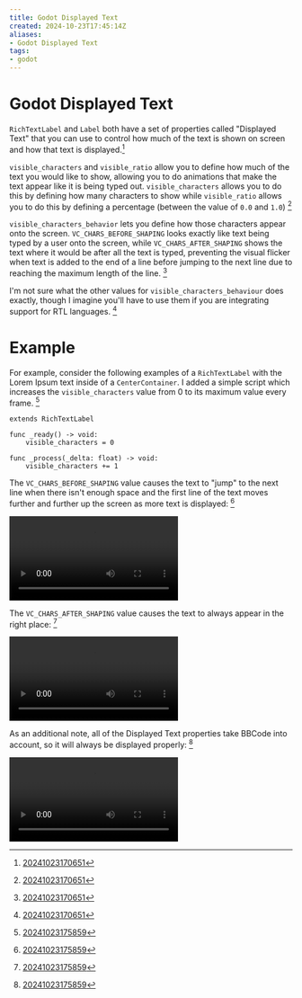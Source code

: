 ```yaml
---
title: Godot Displayed Text
created: 2024-10-23T17:45:14Z
aliases:
- Godot Displayed Text
tags:
- godot
---
```


# Godot Displayed Text

`RichTextLabel` and `Label` both have a set of properties called "Displayed Text" that you can use to control how much of the text is shown on screen and how that text is displayed.[^1]

`visible_characters` and `visible_ratio` allow you to define how much of the text you would like to show, allowing you to do animations that make the text appear like it is being typed out. `visible_characters` allows you to do this by defining how many characters to show while `visible_ratio` allows you to do this by defining a percentage (between the value of `0.0` and `1.0`) [^1]

`visible_characters_behavior` lets you define how those characters appear onto the screen. `VC_CHARS_BEFORE_SHAPING` looks exactly like text being typed by a user onto the screen, while `VC_CHARS_AFTER_SHAPING` shows the text where it would be after all the text is typed, preventing the visual flicker when text is added to the end of a line before jumping to the next line due to reaching the maximum length of the line. [^1]

I'm not sure what the other values for `visible_characters_behaviour` does exactly, though I imagine you'll have to use them if you are integrating support for RTL languages. [^1]

# Example

For example, consider the following examples of a `RichTextLabel` with the Lorem Ipsum text inside of a `CenterContainer`. I added a simple script which increases the `visible_characters` value from 0 to its maximum value every frame. [^2]

```gdscript
extends RichTextLabel

func _ready() -> void:
	visible_characters = 0

func _process(_delta: float) -> void:
	visible_characters += 1
```

The `VC_CHARS_BEFORE_SHAPING` value causes the text to "jump" to the next line when there isn't enough space and the first line of the text moves further and further up the screen as more text is displayed: [^2]

![](godot-displayed-text-before.mp4)

The `VC_CHARS_AFTER_SHAPING` value causes the text to always appear in the right place: [^2]

![](godot-displayed-text-after.mp4)

As an additional note, all of the Displayed Text properties take BBCode into account, so it will always be displayed properly: [^2]

![](godot-displayed-text-bbcode.mp4)

[^1]: [20241023170651](../entries/20241023170651.md)
[^2]: [20241023175859](../entries/20241023175859.md)
